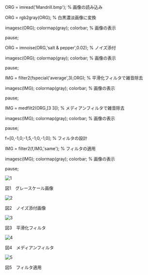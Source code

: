 ORG = imread('Mandrill.bmp'); % 画像の読み込み

ORG = rgb2gray(ORG); % 白黒濃淡画像に変換

imagesc(ORG); colormap(gray); colorbar; % 画像の表示

pause;

ORG = imnoise(ORG,'salt & pepper',0.02); % ノイズ添付

imagesc(ORG); colormap(gray); colorbar; % 画像の表示

pause;

IMG = filter2(fspecial('average',3),ORG); % 平滑化フィルタで雑音除去

imagesc(IMG); colormap(gray); colorbar; % 画像の表示

pause;

IMG = medfilt2(ORG,[3 3]); % メディアンフィルタで雑音除去

imagesc(IMG); colormap(gray); colorbar; % 画像の表示

pause;

f=[0,-1,0;-1,5,-1;0,-1,0]; % フィルタの設計

IMG = filter2(f,IMG,'same'); % フィルタの適用

imagesc(IMG); colormap(gray); colorbar; % 画像の表示

pause;

![1](https://github.com/HAL-Kobayashi/TDU-Image_P/blob/master/png_images/PNG_9-1.png?raw=true)

図1　グレースケール画像

![2](https://github.com/HAL-Kobayashi/TDU-Image_P/blob/master/png_images/PNG_9-2.png?raw=true)

図2　ノイズ添付画像

![3](https://github.com/HAL-Kobayashi/TDU-Image_P/blob/master/png_images/PNG_9-3.png?raw=true)

図3　平滑化フィルタ

![4](https://github.com/HAL-Kobayashi/TDU-Image_P/blob/master/png_images/PNG_9-4.png?raw=true)

図4　メディアンフィルタ

![5](https://github.com/HAL-Kobayashi/TDU-Image_P/blob/master/png_images/PNG_9-5.png?raw=true)

図5　フィルタ適用
